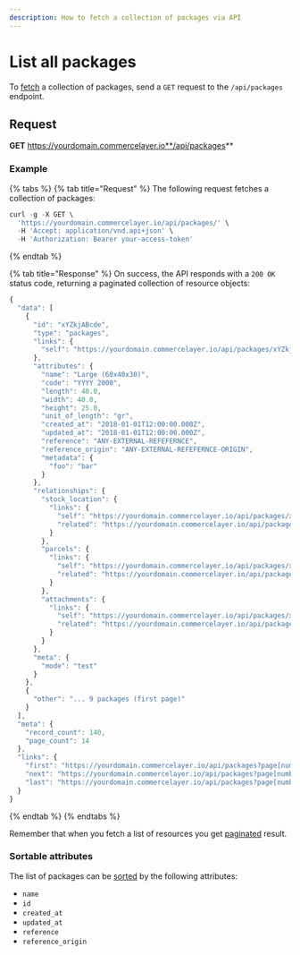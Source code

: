 ```yaml
---
description: How to fetch a collection of packages via API
---
```


# List all packages

To <a href="https://docs.commercelayer.io/developers/fetching-resources" target="_blank">fetch</a> a collection of packages, send a `GET` request to the `/api/packages` endpoint.

## Request

**GET** https://yourdomain.commercelayer.io**/api/packages**

### **Example**

{% tabs %}
{% tab title="Request" %}
The following request fetches a collection of packages:

```javascript
curl -g -X GET \
  'https://yourdomain.commercelayer.io/api/packages/' \
  -H 'Accept: application/vnd.api+json' \
  -H 'Authorization: Bearer your-access-token'
```
{% endtab %}

{% tab title="Response" %}
On success, the API responds with a `200 OK` status code, returning a paginated collection of resource objects:

```javascript
{
  "data": [
    {
      "id": "xYZkjABcde",
      "type": "packages",
      "links": {
        "self": "https://yourdomain.commercelayer.io/api/packages/xYZkjABcde"
      },
      "attributes": {
        "name": "Large (60x40x30)",
        "code": "YYYY 2000",
        "length": 40.0,
        "width": 40.0,
        "height": 25.0,
        "unit_of_length": "gr",
        "created_at": "2018-01-01T12:00:00.000Z",
        "updated_at": "2018-01-01T12:00:00.000Z",
        "reference": "ANY-EXTERNAL-REFEFERNCE",
        "reference_origin": "ANY-EXTERNAL-REFEFERNCE-ORIGIN",
        "metadata": {
          "foo": "bar"
        }
      },
      "relationships": {
        "stock_location": {
          "links": {
            "self": "https://yourdomain.commercelayer.io/api/packages/xYZkjABcde/relationships/stock_location",
            "related": "https://yourdomain.commercelayer.io/api/packages/xYZkjABcde/stock_location"
          }
        },
        "parcels": {
          "links": {
            "self": "https://yourdomain.commercelayer.io/api/packages/xYZkjABcde/relationships/parcels",
            "related": "https://yourdomain.commercelayer.io/api/packages/xYZkjABcde/parcels"
          }
        },
        "attachments": {
          "links": {
            "self": "https://yourdomain.commercelayer.io/api/packages/xYZkjABcde/relationships/attachments",
            "related": "https://yourdomain.commercelayer.io/api/packages/xYZkjABcde/attachments"
          }
        }
      },
      "meta": {
        "mode": "test"
      }
    },
    {
      "other": "... 9 packages (first page)"
    }
  ],
  "meta": {
    "record_count": 140,
    "page_count": 14
  },
  "links": {
    "first": "https://yourdomain.commercelayer.io/api/packages?page[number]=1&page[size]=10",
    "next": "https://yourdomain.commercelayer.io/api/packages?page[number]=2&page[size]=10",
    "last": "https://yourdomain.commercelayer.io/api/packages?page[number]=14&page[size]=10"
  }
}
```
{% endtab %}
{% endtabs %}

Remember that when you fetch a list of resources you get <a href="https://docs.commercelayer.io/developers/pagination" target="_blank">paginated</a> result.

### Sortable attributes

The list of packages can be <a href="https://docs.commercelayer.io/developers/sorting-results" target="_blank">sorted</a> by the following attributes:

* `name`
* `id`
* `created_at`
* `updated_at`
* `reference`
* `reference_origin`


